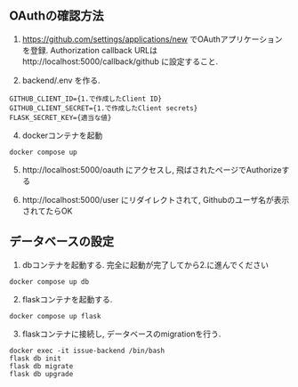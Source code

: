 ## OAuthの確認方法

1. https://github.com/settings/applications/new でOAuthアプリケーションを登録.
Authorization callback URLは http://localhost:5000/callback/github に設定すること.

2. backend/.env を作る.

```
GITHUB_CLIENT_ID={1.で作成したClient ID}
GITHUB_CLIENT_SECRET={1.で作成したClient secrets}
FLASK_SECRET_KEY={適当な値}
```

4. dockerコンテナを起動
```
docker compose up
```

5. http://localhost:5000/oauth にアクセスし, 飛ばされたページでAuthorizeする

6. http://localhost:5000/user にリダイレクトされて, Githubのユーザ名が表示されてたらOK

## データベースの設定

1. dbコンテナを起動する. 完全に起動が完了してから2.に進んでください
```
docker compose up db
```

2. flaskコンテナを起動する.
```
docker compose up flask
```

3. flaskコンテナに接続し, データベースのmigrationを行う.
```
docker exec -it issue-backend /bin/bash
flask db init
flask db migrate
flask db upgrade
```